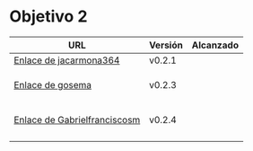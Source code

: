 # Objetivo 2

| URL                                                                         | Versión | Alcanzado |
|-----------------------------------------------------------------------------|---------|-----------|
| [Enlace de jacarmona364](https://github.com/GabrielFranciscoSM/practicas-IV/pull/9)| v0.2.1  |           |
| <!-- Enlace de nachoescalona -->                                            |         |           |
| <!-- Enlace de oscar0310 -->                                                |         |           |
| <!-- Enlace de G G J Á -->                                                  |         |           |
| [Enlace de gosema](https://github.com/jacarmona364/UniFit/pull/6)           | v0.2.3  |           |
| <!-- Enlace de gabrielherreraloz -->                                        |         |           |
| <!-- Enlace de L C L -->                                                    |         |           |
| <!-- Enlace de jorgelopez-ugr -->                                           |         |           |
| <!-- Enlace de M S D L L -->                                                |         |           |
| <!-- Enlace de chelunike -->                                                |         |           |
| <!-- Enlace de vpedrosa -->                                                 |         |           |
| [Enlace de Gabrielfranciscosm](https://github.com/oscar0310/IV25-26/pull/8) | v0.2.4  |           |
| <!-- Enlace de S H G -->                                                    |         |           |
| <!-- Enlace de V H -->                                                      |         |           |
| <!-- Enlace de V G H -->                                                    |         |           |
| <!-- Enlace de Y L -->                                                      |         |           |
